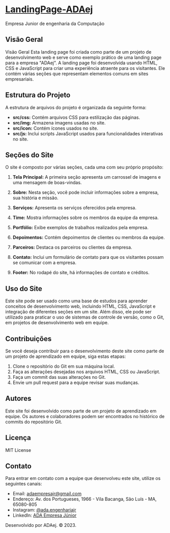 # [LandingPage-ADAej](https://hreis1.github.io/LandingPage-ADAej/)
Empresa Junior de engenharia da Computação

## Visão Geral
Visão Geral
Esta landing page foi criada como parte de um projeto de desenvolvimento web e serve como exemplo prático de uma landing page para a empresa "ADAej". A landing page foi desenvolvida usando HTML, CSS e JavaScript para criar uma experiência atraente para os visitantes. Ele contém várias seções que representam elementos comuns em sites empresariais.

## Estrutura do Projeto

A estrutura de arquivos do projeto é organizada da seguinte forma:

- **src/css:** Contém arquivos CSS para estilização das páginas.
- **src/img:** Armazena imagens usadas no site.
- **src/icon:** Contém ícones usados no site.
- **src/js:** Inclui scripts JavaScript usados para funcionalidades interativas no site.

## Seções do Site

O site é composto por várias seções, cada uma com seu próprio propósito:

1. **Tela Principal:** A primeira seção apresenta um carrossel de imagens e uma mensagem de boas-vindas.

2. **Sobre:** Nesta seção, você pode incluir informações sobre a empresa, sua história e missão.

3. **Serviços:** Apresenta os serviços oferecidos pela empresa.

4. **Time:** Mostra informações sobre os membros da equipe da empresa.

5. **Portfólio:** Exibe exemplos de trabalhos realizados pela empresa.

6. **Depoimentos:** Contém depoimentos de clientes ou membros da equipe.

7. **Parceiros:** Destaca os parceiros ou clientes da empresa.

8. **Contato:** Inclui um formulário de contato para que os visitantes possam se comunicar com a empresa.

9. **Footer:** No rodapé do site, há informações de contato e créditos.

## Uso do Site

Este site pode ser usado como uma base de estudos para aprender conceitos de desenvolvimento web, incluindo HTML, CSS, JavaScript e integração de diferentes seções em um site. Além disso, ele pode ser utilizado para praticar o uso de sistemas de controle de versão, como o Git, em projetos de desenvolvimento web em equipe.

## Contribuições

Se você deseja contribuir para o desenvolvimento deste site como parte de um projeto de aprendizado em equipe, siga estas etapas:

1. Clone o repositório do Git em sua máquina local.
2. Faça as alterações desejadas nos arquivos HTML, CSS ou JavaScript.
3. Faça um commit das suas alterações no Git.
4. Envie um pull request para a equipe revisar suas mudanças.

## Autores

Este site foi desenvolvido como parte de um projeto de aprendizado em equipe. Os autores e colaboradores podem ser encontrados no histórico de commits do repositório Git.

## Licença

MIT License

## Contato

Para entrar em contato com a equipe que desenvolveu este site, utilize os seguintes canais:

- Email: adaempresajr@gmail.com
- Endereço: Av. dos Portugueses, 1966 - Vila Bacanga, São Luís - MA, 65080-805
- Instagram: [@ada.engenhariajr](https://www.instagram.com/ada.engenhariajr/)
- LinkedIn: [ADA Empresa Júnior](https://www.linkedin.com/company/ada-empresa-j%C3%BAnior/about/?viewAsMember=true)

Desenvolvido por ADAej. © 2023.